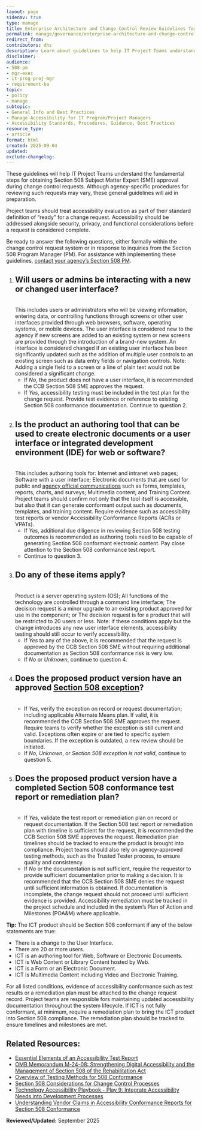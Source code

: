```yaml
---
layout: page
sidenav: true
type: manage
title: Enterprise Architecture and Change Control Review Guidelines for Project Teams
permalink: manage/governance/enterprise-architecture-and-change-control/
redirect_from: 
contributors: dhs
description: Learn about guidelines to help IT Project Teams understand the fundamental steps for obtaining Section 508 Subject Matter Expert (SME) approval during change control requests.
disclaimer: 
audience: 
- 508-pm
- mgr-exec
- it-prog-proj-mgr
- requirement-ba
topic: 
- policy
- manage
subtopic: 
- General Info and Best Practices
- Manage Accessibility for IT Program/Project Managers
- Accessibility Standards, Procedures, Guidance, Best Practices
resource_type: 
- article
format: html
created: 2025-09-04
updated: 
exclude-changelog: 
---
```

These guidelines will help IT Project Teams understand the fundamental steps for obtaining Section 508 Subject Matter Expert (SME) approval during change control requests. Although agency-specific procedures for reviewing such requests may vary, these general guidelines will aid in preparation.

Project teams should treat accessibility evaluation as part of their standard definition of “ready” for a change request. Accessibility should be addressed alongside security, privacy, and functional considerations before a request is considered complete.

Be ready to answer the following questions, either formally within the change control request system or in response to inquiries from the Section 508 Program Manager (PM). For assistance with implementing these guidelines, [contact your agency’s Section 508 PM]({{site.baseurl}}/tools/program-manager-listing/).
 
<ol class="usa-process-list">
  <li class="usa-process-list__item">
    <h2 class="usa-process-list__heading">Will users or admins be interacting with a new or changed user interface?</h2> <br>This includes users or administrators who will be viewing information, entering data, or controlling functions through screens or other user interfaces provided through web browsers, software, operating systems, or mobile devices. The user interface is considered new to the agency if new screens are added to an existing system or new screens are provided through the introduction of a brand-new system. An interface is considered changed if an existing user interface has been significantly updated such as the addition of multiple user controls to an existing screen such as data entry fields or navigation controls. Note: Adding a single field to a screen or a line of plain text would not be considered a significant change. 
    <ul>
   <li>If <em>No</em>, the product does not have a user interface, it is recommended the CCB Section 508 SME approves the request.</li>  
  <li>If <em>Yes</em>, accessibility testing must be included in the test plan for the change request. Provide test evidence or reference to existing Section 508 conformance documentation. Continue to question 2.</li></ul></li>
  
<li class="usa-process-list__item">
<h2 class="usa-process-list__heading">Is the product an authoring tool that can be used to create electronic documents or a user interface or integrated development environment (IDE) for web or software?</h2> <br>This includes authoring tools for: Internet and intranet web pages; Software with a user interface; Electronic documents that are used for public and <a href="{{site.baseurl}}/tools/glossary/#a">agency official communications</a> such as forms, templates, reports, charts, and surveys; Multimedia content; and Training Content. Project teams should confirm not only that the tool itself is accessible, but also that it can generate conformant output such as documents, templates, and training content. Require evidence such as accessibility test reports or vendor Accessibility Conformance Reports (ACRs or VPATs). 
    <ul>
   <li>If <em>Yes</em>, additional due diligence in reviewing Section 508 testing outcomes is recommended as authoring tools need to be capable of generating Section 508 conformant electronic content. Pay close attention to the Section 508 conformance test report.</li>   
  <li>Continue to question 3.</li></ul></li>

  <li class="usa-process-list__item">
<h2 class="usa-process-list__heading">Do any of these items apply?</h2> <br>Product is a server operating system (OS); All functions of the technology are controlled through a command line interface; The decision request is a minor upgrade to an existing product approved for use in the component; or The decision request is for a product that will be restricted to 20 users or less. Note: if these conditions apply but the change introduces any new user interface elements, accessibility testing should still occur to verify accessibility. 
      <ul>
   <li>If <em>Yes</em> to any of the above, it is recommended that the request is approved by the CCB Section 508 SME without requiring additional documentation as Section 508 conformance risk is very low.</li>   
  <li> If <em>No</em> or <em>Unknown</em>, continue to question 4.</li></ul></li> 
    
<li class="usa-process-list__item">
<h2 class="usa-process-list__heading">Does the proposed product version have an approved <a href="{{site.baseurl}}/buy/understanding-section-508-exceptions/">Section 508 exception</a>?</h2> <br>
      <ul>  
  <li>If <em>Yes</em>, verify the exception on record or request documentation; including applicable Alternate Means plan. If valid, it is recommended the CCB Section 508 SME approves the request. Require teams to verify whether the exception is still current and valid. Exceptions often expire or are tied to specific system boundaries. If the exception is outdated, a new review should be initiated.</li>  
   <li>If <em>No</em>, <em>Unknown</em>, or <em>Section 508 exception is not valid</em>, continue to question 5.</li></ul></li> 

  <li class="usa-process-list__item">
<h2 class="usa-process-list__heading">Does the proposed product version have a completed Section 508 conformance test report or remediation plan?</h2> <br>
      <ul>   
   <li>If <em>Yes</em>, validate the test report or remediation plan on record or request documentation. If the Section 508 test report or remediation plan with timeline is sufficient for the request, it is recommended the CCB Section 508 SME approves the request. Remediation plan timelines should be tracked to ensure the product is brought into compliance. Project teams should also rely on agency-approved testing methods, such as the Trusted Tester process, to ensure quality and consistency.</li>   
  <li>If <em>No</em> or the documentation is not sufficient, require the requestor to provide sufficient documentation prior to making a decision. It is recommended that the CCB Section 508 SME denies the request until sufficient information is obtained. If documentation is incomplete, the change request should not proceed until sufficient evidence is provided. Accessibility remediation must be tracked in the project schedule and included in the system’s Plan of Action and Milestones (POA&M) where applicable.</li></ul></li></ol>

<div class="border-base radius-lg border-1px padding-1 bg-primary-lighter" style="margin-top: 1.0em;"><strong>Tip:</strong> The ICT product should be Section 508 conformant if any of the below statements are true:
<ul>
<li>There is a change to the User Interface.</li>
<li>There are 20 or more users.</li>
<li>ICT is an authoring tool for Web, Software or Electronic Documents.</li>
<li>ICT is Web Content or Library Content hosted by Web.</li>
<li>ICT is a Form or an Electronic Document.</li>
<li>ICT is Multimedia Content including Video and Electronic Training.</li></ul>
For all listed conditions, evidence of accessibility conformance such as test results or a remediation plan must be attached to the change request record. Project teams are responsible fors maintaining updated accessibility documentation throughout the system lifecycle. If ICT is not fully conformant, at minimum, require a remediation plan to bring the ICT product into Section 508 compliance. The remediation plan should be tracked to ensure timelines and milestones are met.</div>

<h2>Related Resources:</h2>

* [Essential Elements of an Accessibility Test Report]({{site.baseurl}}/test/elements-of-an-accessibility-test-report/)  
* <a href="https://bidenwhitehouse.archives.gov/omb/management/ofcio/m-24-08-strengthening-digital-accessibility-and-the-management-of-section-508-of-the-rehabilitation-act/" target="_blank" class="usa-link--external">OMB Memorandum M-24-08: Strengthening Digital Accessibility and the Management of Section 508 of the Rehabilitation Act</a>
* [Overview of Testing Methods for 508 Conformance]({{site.baseurl}}/test/testing-overview/)  
* [Section 508 Considerations for Change Control Processes]({{site.baseurl}}/manage/governance/section-508-for-change-control-processes/) 
* [Technology Accessibility Playbook \- Play 9: Integrate Accessibility Needs into Development Processes]({{site.baseurl}}/manage/playbooks/technology-accessibility-playbook/9/)
* [Understanding Vendor Claims in Accessibility Conformance Reports for Section 508 Conformance]({{site.baseurl}}/buy/understand-claims/)   

**Reviewed/Updated:** September 2025
